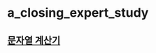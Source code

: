 # a_closing_expert_study

## [문자열 계산기](https://github.com/younlee1014/blucean_study_01/blob/younlee/src/main/java/Calculator/Calculator.md)
